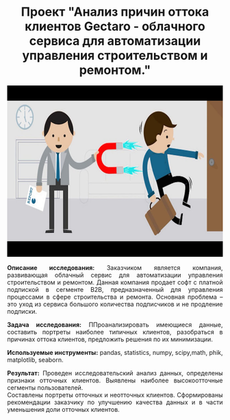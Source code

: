 <h1 align="center"> Проект "Анализ причин оттока клиентов Gectaro - облачного сервиса для автоматизации управления строительством и ремонтом."</h1>

<p align="center"><img src="https://github.com/Sairus74/Gectaro/blob/main/maxresdefault.jpg" width="600" height="400" /></p>

<div style="text-align: justify">

**Описание исследования:** Заказчиком является компания, развивающая облачный сервис для автоматизации управления строительством и ремонтом.
Данная компания продает софт с платной подпиской в сегменте B2B, предназначенный для управления процессами в сфере строительства и ремонта.
Основная проблема – это уход из сервиса большого количества подписчиков и не продление подписки.

**Задача исследования:** ППроанализировать имеющиеся данные, составить портреты наиболее типичных клиентов, разобраться в причинах оттока клиентов, предложить решения по их минимизации.

**Используемые инструменты:** pandas, statistics, numpy, scipy,math, phik, matplotlib, seaborn.

**Результат:** 
Проведен исследовательский анализ данных, определены признаки отточных клиентов.  Выявлены наиболее высокоотточные сегменты пользователей.  
Составлены портреты отточных и неотточных клиентов.
Сформированы рекомендации заказчику по улучшению качества данных и в части уменьшения доли отточных клиентов.
